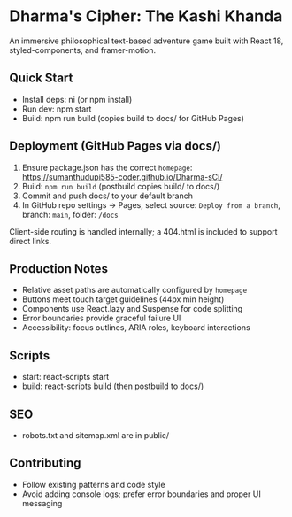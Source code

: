 # Dharma's Cipher: The Kashi Khanda

An immersive philosophical text-based adventure game built with React 18, styled-components, and framer-motion.

## Quick Start

- Install deps: ni (or npm install)
- Run dev: npm start
- Build: npm run build (copies build to docs/ for GitHub Pages)

## Deployment (GitHub Pages via docs/)

1. Ensure package.json has the correct `homepage`: https://sumanthudupi585-coder.github.io/Dharma-sCi/
2. Build: `npm run build` (postbuild copies build/ to docs/)
3. Commit and push docs/ to your default branch
4. In GitHub repo settings → Pages, select source: `Deploy from a branch`, branch: `main`, folder: `/docs`

Client-side routing is handled internally; a 404.html is included to support direct links.

## Production Notes

- Relative asset paths are automatically configured by `homepage`
- Buttons meet touch target guidelines (44px min height)
- Components use React.lazy and Suspense for code splitting
- Error boundaries provide graceful failure UI
- Accessibility: focus outlines, ARIA roles, keyboard interactions

## Scripts

- start: react-scripts start
- build: react-scripts build (then postbuild to docs/)

## SEO

- robots.txt and sitemap.xml are in public/

## Contributing

- Follow existing patterns and code style
- Avoid adding console logs; prefer error boundaries and proper UI messaging
